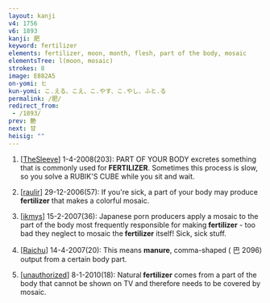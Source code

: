 ```yaml
---
layout: kanji
v4: 1756
v6: 1893
kanji: 肥
keyword: fertilizer
elements: fertilizer, moon, month, flesh, part of the body, mosaic
elementsTree: l(moon, mosaic)
strokes: 8
image: E882A5
on-yomi: ヒ
kun-yomi: こ.える、こえ、こ.やす、こ.やし、ふと.る
permalink: /肥/
redirect_from:
 - /1893/
prev: 艶
next: 甘
heisig: ""
---
```


1) [<a href="http://kanji.koohii.com/profile/TheSleeve">TheSleeve</a>] 1-4-2008(203): PART OF YOUR BODY excretes something that is commonly used for<strong> FERTILIZER</strong>. Sometimes this process is slow, so you solve a RUBIK&#039;S CUBE while you sit and wait.

2) [<a href="http://kanji.koohii.com/profile/raulir">raulir</a>] 29-12-2006(57): If you&#039;re sick, a part of your body may produce<strong> fertilizer</strong> that makes a colorful mosaic.

3) [<a href="http://kanji.koohii.com/profile/ikmys">ikmys</a>] 15-2-2007(36): Japanese porn producers apply a mosaic to the part of the body most frequently responsible for making<strong> fertilizer</strong> - too bad they neglect to mosaic the<strong> fertilizer</strong> itself! Sick, sick stuff.

4) [<a href="http://kanji.koohii.com/profile/Raichu">Raichu</a>] 14-4-2007(20): This means <strong>manure</strong>, comma-shaped ( 巴 2096) output from a certain body part.

5) [<a href="http://kanji.koohii.com/profile/unauthorized">unauthorized</a>] 8-1-2010(18): Natural<strong> fertilizer</strong> comes from a part of the body that cannot be shown on TV and therefore needs to be covered by mosaic.

